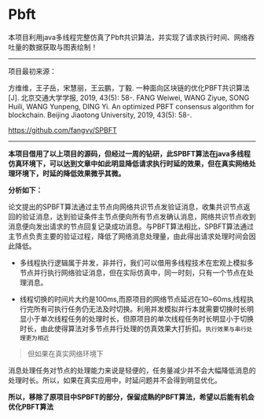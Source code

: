 # Pbft

本项目利用java多线程完整仿真了Pbft共识算法，并实现了请求执行时间、网络吞吐量的数据获取与图表绘制！

---

项目最初来源：

方维维，王子岳，宋慧丽，王云鹏，丁毅. 一种面向区块链的优化PBFT共识算法[J]. 北京交通大学学报, 2019, 43(5): 58-. FANG Weiwei, WANG Ziyue, SONG Huili, WANG Yunpeng, DING Yi. An optimized PBFT consensus algorithm for blockchain. Beijing Jiaotong University, 2019, 43(5): 58-.

https://github.com/fangvv/SPBFT

---

**本项目借用了以上项目的源码，但经过一周的钻研，此SPBFT算法在java多线程仿真环境下，可以达到文章中如此明显降低请求执行时延的效果，但在真实网络处理环境下，时延的降低效果微乎其微。**

**分析如下：**

论文提出的SPBFT算法通过主节点向网络共识节点发验证消息，收集共识节点返回的验证消息，达到验证条件主节点便向所有节点发确认消息，网络共识节点收到消息便向发出请求的节点回复记录成功消息。与PBFT算法相比，SPBFT算法通过主节点负责主要的验证过程，降低了网络消息处理量，由此得出请求处理时间会因此降低。

* 多线程执行逻辑属于并发，非并行，我们可以借用多线程技术在宏观上模拟多节点并行执行网络验证消息，但在实际仿真中，同一时刻，只有一个节点在处理消息。

* 线程切换的时间片大约是100ms,而原项目的网络节点延迟在10~60ms,线程执行完所有可执行任务仍无法及时切换。利用并发模拟并行本就需要切换时长明显小于单次线程任务的处理时长，但原项目的单次线程任务时长明显小于切换时长，由此使得算法对多节点并行处理的仿真效果大打折扣。`执行效果与串行处理更为相近`

> 但如果在真实网络环境下

消息处理任务对节点的处理能力来说是轻便的，任务量减少并不会大幅降低消息的处理时长。所以，如果在真实应用中，时延问题并不会得到明显优化。

**所以，移除了原项目中SPBFT的部分，保留成熟的PBFT算法，希望以后能有机会优化PBFT算法**

